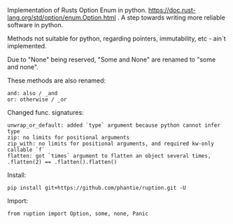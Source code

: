 Implementation of Rusts Option Enum in python. https://doc.rust-lang.org/std/option/enum.Option.html .
A step towards writing more reliable software in python.

Methods not suitable for python, regarding pointers, immutability, etc - ain`t implemented.

Due to "None" being reserved, "Some and None" are renamed to "some and none".

These methods are also renamed:

    and: also / _and
    or: otherwise / _or

Changed func. signatures:

    unwrap_or_default: added `type` argument because python cannot infer type
    zip: no limits for positional arguments
    zip_with: no limits for positional arguments, and required kw-only callable `f`
    flatten: got `times` argument to flatten an object several times, .flatten(2) == .flatten().flatten()
    
Install:
    
    pip install git+https://github.com/phantie/ruption.git -U

Import:

    from ruption import Option, some, none, Panic